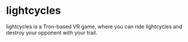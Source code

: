 # lightcycles

lightcycles is a Tron-based VR game, where you can ride lightcycles and destroy your opponent with your trail. 
